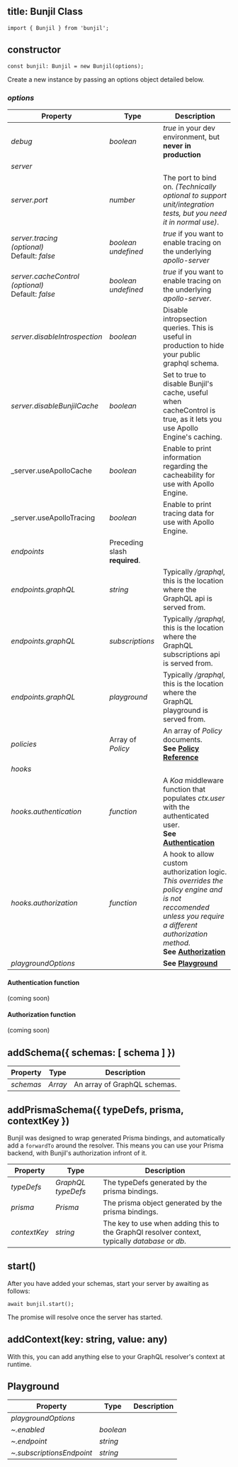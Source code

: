 title: Bunjil Class
---

`import { Bunjil } from 'bunjil';`

## constructor

`const bunjil: Bunjil = new Bunjil(options);`

Create a new instance by passing an options object detailed below.

### _options_
|Property|Type|Description|
|---|---|---|
|_debug_|_boolean_|_true_ in your dev environment, but **never in production**|
|_server_|||
|_server.port_|_number_|The port to bind on. _(Technically optional to support unit/integration tests, but you need it in normal use)_.|
|_server.tracing_ <br> _(optional)_ <br> Default: _false_|_boolean_ _undefined_|_true_ if you want to enable tracing on the underlying _apollo-server_|
|_server.cacheControl_ <br> _(optional)_ <br> Default: _false_|_boolean_ _undefined_|_true_ if you want to enable tracing on the underlying _apollo-server_. |
|_server.disableIntrospection_|_boolean_|Disable intropsection queries. This is useful in production to hide your public graphql schema.|
|_server.disableBunjilCache_|_boolean_|Set to true to disable Bunjil's cache, useful when cacheControl is true, as it lets you use Apollo Engine's caching.|
|_server.useApolloCache|_boolean_|Enable to print information regarding the cacheability for use with Apollo Engine.|
|_server.useApolloTracing|_boolean_|Enable to print tracing data for use with Apollo Engine.|
|_endpoints_ | Preceding slash **required**.||
|_endpoints.graphQL_|_string_|Typically _/graphql_, this is the location where the GraphQL api is served from.|
|_endpoints.graphQL_|_subscriptions_|Typically _/graphql_, this is the location where the GraphQL subscriptions api is served from.|
|_endpoints.graphQL_|_playground_|Typically _/graphql_, this is the location where the GraphQL playground is served from.|
|_policies_|Array of _Policy_|An array of _Policy_ documents. <br> **See [Policy Reference](/api/policy.html)**|
|_hooks_|||
|_hooks.authentication_|_function_|A _Koa_ middleware function that populates _ctx.user_ with the authenticated user. <br>**See [Authentication](#Authentication-function)**|
|_hooks.authorization_|_function_|A hook to allow custom authorization logic. <br> _This overrides the policy engine and is not reccomended unless you require a different authorization method._ <br>**See [Authorization](#Authorization-function)**|
|_playgroundOptions_||**See [Playground](#Playground)**|

#### Authentication function
(coming soon)

#### Authorization function
(coming soon)


## addSchema({ schemas: [ schema ] })

|Property|Type|Description|
|---|---|---|
|_schemas_|_Array_|An array of GraphQL schemas.|



## addPrismaSchema({ typeDefs, prisma, contextKey })

Bunjil was designed to wrap generated Prisma bindings, and automatically add a `forwardTo` around the resolver. This means you can use your Prisma backend, with Bunjil's authorization infront of it.

|Property|Type|Description|
|---|---|---|
|_typeDefs_|_GraphQL typeDefs_|The typeDefs generated by the prisma bindings.|
|_prisma_|_Prisma_|The prisma object generated by the prisma bindings.|
|_contextKey_|_string_|The key to use when adding this to the GraphQl resolver context, typically _database_ or _db_.|

## start()

After you have added your schemas, start your server by awaiting as follows:

`await bunjil.start();`

The promise will resolve once the server has started.

## addContext(key: string, value: any)

With this, you can add anything else to your GraphQL resolver's context at runtime.

## Playground

|Property|Type|Description|
|---|---|---|
|_playgroundOptions_|||
|_~.enabled_|_boolean_||
|_~.endpoint_|_string_||
|_~.subscriptionsEndpoint_|_string_|||
